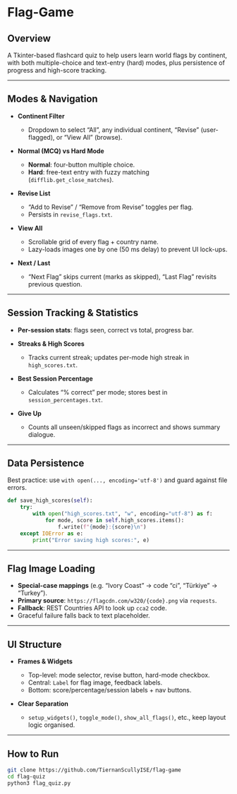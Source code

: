 # Flag-Game

## Overview

A Tkinter-based flashcard quiz to help users learn world flags by continent, with both multiple-choice and text-entry (hard) modes, plus persistence of progress and high-score tracking.

---

## Modes & Navigation

* **Continent Filter**

  * Dropdown to select “All”, any individual continent, “Revise” (user-flagged), or “View All” (browse).
* **Normal (MCQ) vs Hard Mode**

  * **Normal**: four-button multiple choice.
  * **Hard**: free-text entry with fuzzy matching (`difflib.get_close_matches`).
* **Revise List**

  * “Add to Revise” / “Remove from Revise” toggles per flag.
  * Persists in `revise_flags.txt`.
* **View All**

  * Scrollable grid of every flag + country name.
  * Lazy-loads images one by one (50 ms delay) to prevent UI lock-ups.
* **Next / Last**

  * “Next Flag” skips current (marks as skipped), “Last Flag” revisits previous question.

---

## Session Tracking & Statistics

* **Per-session stats**: flags seen, correct vs total, progress bar.
* **Streaks & High Scores**

  * Tracks current streak; updates per-mode high streak in `high_scores.txt`.
* **Best Session Percentage**

  * Calculates “% correct” per mode; stores best in `session_percentages.txt`.
* **Give Up**

  * Counts all unseen/skipped flags as incorrect and shows summary dialogue.

---

## Data Persistence

Best practice: use `with open(..., encoding='utf-8')` and guard against file errors.

```python
def save_high_scores(self):
    try:
        with open("high_scores.txt", "w", encoding="utf-8") as f:
            for mode, score in self.high_scores.items():
                f.write(f"{mode}:{score}\n")
    except IOError as e:
        print("Error saving high scores:", e)
```

---

## Flag Image Loading

* **Special-case mappings** (e.g. “Ivory Coast” → code “ci”, “Türkiye” → “Turkey”).
* **Primary source**: `https://flagcdn.com/w320/{code}.png` via `requests`.
* **Fallback**: REST Countries API to look up `cca2` code.
* Graceful failure falls back to text placeholder.

---

## UI Structure

* **Frames & Widgets**

  * Top-level: mode selector, revise button, hard-mode checkbox.
  * Central: `Label` for flag image, feedback labels.
  * Bottom: score/percentage/session labels + nav buttons.
* **Clear Separation**

  * `setup_widgets()`, `toggle_mode()`, `show_all_flags()`, etc., keep layout logic organised.

---

## How to Run

```bash
git clone https://github.com/TiernanScullyISE/flag-game
cd flag-quiz
python3 flag_quiz.py
```

